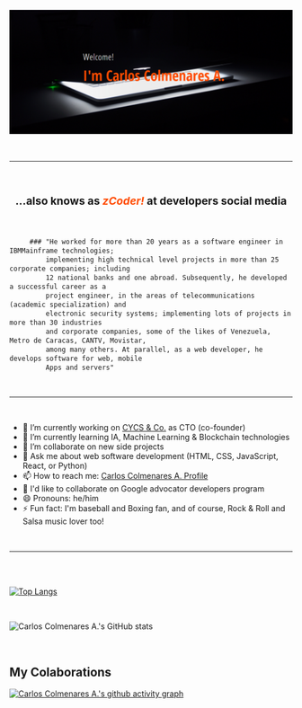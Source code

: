 ![zCoder Banner!](assets/img/miBanner.png)

<br>

---

<br>

### <div style="text-align:center"><h3>...also knows as<span style="color:#ff4c00"> _zCoder!_ </span>at developers social media</div>

<br>

<p style="text-align:justify; font-size:16px">
<!-- Software engineer in IBM Mainframe technologies; worked for more than 20 years in the implementation of complex technical projects in the areas of system programming and telecommunications, and also as a consultant, during which time he provided consulting services to more than 25 corporate companies, including 12 banks. Also, during this period, he was director of system software (in Venezuela) of Computer Associates, Inc. (a U.S. company based in the U.S., specialized in software development for IBM Mainframe technologies). As part of his constant evolution process, and during the last 22 years, he has also developed a successful career as a project engineer, in the areas of telecommunications and electronic security systems, implementing numerous projects in more than 30 corporate companies; some of the likes of PDVSA, Cargill de Venezuela, Metro de Caracas, CANTV, Movistar, among many others. More recently (since early 2020), and due to the pandemic isolation (covid-19), he began to train in the technologies that make up the dynamic web ecosystem, becoming a solid and enthusiastic web developer. Likewise, and through technology-oriented social networks, he supports the Spanish-speaking developer community in the transfer of new knowledge acquired and in the resolution of specific problems, which include: HTML, CSS, Javascript, React, Node, Express, MySQL, MongoDB, Figma, Git, etc. -->

         ### "He worked for more than 20 years as a software engineer in IBMMainframe technologies;
             implementing high technical level projects in more than 25 corporate companies; including
             12 national banks and one abroad. Subsequently, he developed a successful career as a
             project engineer, in the areas of telecommunications (academic specialization) and
             electronic security systems; implementing lots of projects in more than 30 industries
             and corporate companies, some of the likes of Venezuela, Metro de Caracas, CANTV, Movistar,
             among many others. At parallel, as a web developer, he develops software for web, mobile
             Apps and servers"

</p>

<br>

---

<br>

- 🔭 I’m currently working on [CYCS & Co.](https://cycs.netlify.app "CYCS Ingeniería e Instalaciones") as CTO (co-founder)
- 🌱 I’m currently learning IA, Machine Learning & Blockchain technologies
- 👯 I’m collaborate on new side projects
- 💬 Ask me about web software development (HTML, CSS, JavaScript, React, or Python)
- 📫 How to reach me: [Carlos Colmenares A. Profile](https://carlos-colmenares-a.netlify.app "https://carlos-colmenares-a.netlify.app")
- 👯 I'd like to collaborate on Google advocator developers program
- 😄 Pronouns: he/him
- ⚡ Fun fact: I'm baseball and Boxing fan, and of course, Rock & Roll and Salsa music lover too!

<br>

---

<br>
<br>

[![Top Langs](https://github-readme-stats.vercel.app/api/top-langs/?username=cycscarlos&&langs_count=8&theme=vue-dark)](https://github.com/cycscarlos/github-readme-stats)

<br>

![Carlos Colmenares A.'s GitHub stats](https://github-readme-stats.vercel.app/api?username=cycscarlos&show_icons=true&theme=vue-dark&hide=stars,prs)

<br>

## My Colaborations

[![Carlos Colmenares A.'s github activity graph](https://activity-graph.herokuapp.com/graph?username=cycscarlos&theme=react-dark)](https://github.com/cycscarlos/github-readme-activity-graph)

<br>
